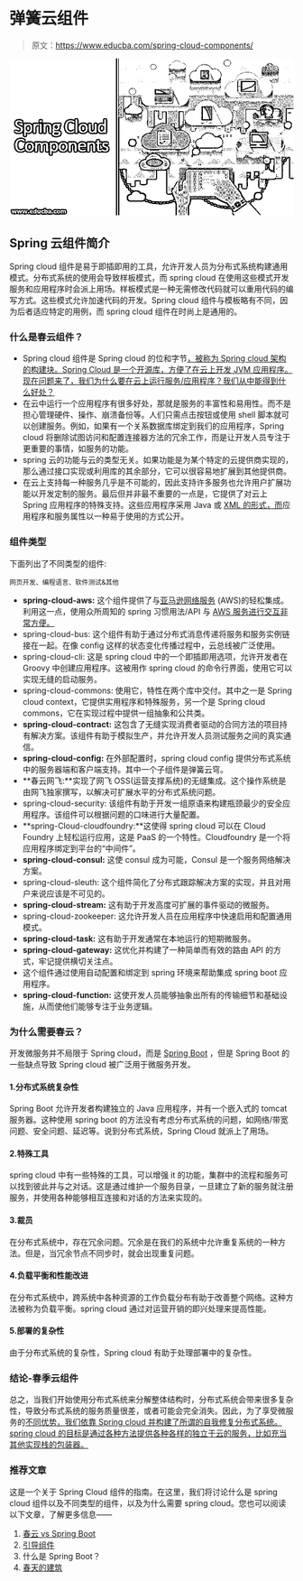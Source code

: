 # 弹簧云组件

> 原文：<https://www.educba.com/spring-cloud-components/>

![Spring Cloud Components](img/b77e0e35b97edcc9a63858bdfedb87a2.png)



## Spring 云组件简介

Spring cloud 组件是易于即插即用的工具，允许开发人员为分布式系统构建通用模式。分布式系统的使用会导致样板模式，而 spring cloud 在使用这些模式开发服务和应用程序时会派上用场。样板模式是一种无需修改代码就可以重用代码的编写方式。这些模式允许加速代码的开发。Spring cloud 组件与模板略有不同，因为后者适应特定的用例，而 spring cloud 组件在时尚上是通用的。

### 什么是春云组件？

*   Spring cloud 组件是 Spring cloud 的位和字节[，被称为 Spring cloud 架构的构建块。Spring Cloud 是一个开源库，方便了在云上开发 JVM 应用程序。现在问题来了，我们为什么要在云上运行服务/应用程序？我们从中能得到什么好处？](https://www.educba.com/what-is-spring-cloud/)
*   在云中运行一个应用程序有很多好处，那就是服务的丰富性和易用性。而不是担心管理硬件、操作、崩溃备份等。人们只需点击按钮或使用 shell 脚本就可以创建服务。例如，如果有一个关系数据库绑定到我们的应用程序，Spring cloud 将删除试图访问和配置连接器方法的冗余工作，而是让开发人员专注于更重要的事情，如服务的功能。
*   spring 云的功能与云的类型无关。如果功能是为某个特定的云提供商实现的，那么通过接口实现或利用库的其余部分，它可以很容易地扩展到其他提供商。
*   在云上支持每一种服务几乎是不可能的，因此支持许多服务也允许用户扩展功能以开发定制的服务。最后但并非最不重要的一点是，它提供了对云上 Spring 应用程序的特殊支持。这些应用程序采用 Java 或 [XML 的形式，而](https://www.educba.com/what-is-xml/)应用程序和服务属性以一种易于使用的方式公开。

### 组件类型

下面列出了不同类型的组件:

<small>网页开发、编程语言、软件测试&其他</small>

*   **spring-cloud-aws:** 这个组件提供了与[亚马逊网络服务](https://www.educba.com/what-is-aws/) (AWS)的轻松集成。利用这一点，使用众所周知的 spring 习惯用法/API 与 [AWS 服务进行交互非常方便。](https://www.educba.com/aws-services/)
*   spring-cloud-bus: 这个组件有助于通过分布式消息传递将服务和服务实例链接在一起。在像 config 这样的状态变化传播过程中，云总线被广泛使用。
*   spring-cloud-cli: 这是 spring cloud 中的一个即插即用选项，允许开发者在 Groovy 中创建应用程序。这被用作 spring cloud 的命令行界面，使用它可以实现无缝的启动服务。
*   spring-cloud-commons: 使用它，特性在两个库中交付。其中之一是 Spring cloud context，它提供实用程序和特殊服务，另一个是 Spring cloud commons，它在实现过程中提供一组抽象和公共类。
*   **spring-cloud-contract:** 这包含了无缝实现消费者驱动的合同方法的项目持有解决方案。该组件有助于模拟生产，并允许开发人员测试服务之间的真实通信。
*   **spring-cloud-config:** 在外部配置时，spring cloud config 提供分布式系统中的服务器端和客户端支持。其中一个子组件是弹簧云穹。
*   **春云网飞:**实现了网飞 OSS(运营支撑系统)的无缝集成。这个操作系统是由网飞独家撰写，以解决可扩展水平的分布式系统问题。
*   spring-cloud-security: 该组件有助于开发一组原语来构建瓶颈最少的安全应用程序。该组件可以根据问题的口味进行大量配置。
*   **spring-Cloud-cloudfoundry:**这使得 spring cloud 可以在 Cloud Foundry 上轻松运行应用，这是 PaaS 的一个特性。Cloudfoundry 是一个将应用程序绑定到平台的“中间件”。
*   **spring-cloud-consul:** 这使 consul 成为可能，Consul 是一个服务网络解决方案。
*   spring-cloud-sleuth: 这个组件简化了分布式跟踪解决方案的实现，并且对用户来说应该是不可见的。
*   **spring-cloud-stream:** 这有助于开发高度可扩展的事件驱动的微服务。
*   spring-cloud-zookeeper: 这允许开发人员在应用程序中快速启用和配置通用模式。
*   **spring-cloud-task:** 这有助于开发通常在本地运行的短期微服务。
*   **spring-cloud-gateway:** 这优化并构建了一种简单而有效的路由 API 的方式，牢记提供横切关注点。
*   这个组件通过使用自动配置和绑定到 spring 环境来帮助集成 spring boot 应用程序。
*   **spring-cloud-function:** 这使开发人员能够抽象出所有的传输细节和基础设施，从而使他们能够专注于业务逻辑。

### 为什么需要春云？

开发微服务并不局限于 Spring cloud，而是 [Spring Boot](https://www.educba.com/spring-boot-interview-questions/) ，但是 Spring Boot 的一些缺点导致 Spring cloud 被广泛用于微服务开发。

#### 1.分布式系统复杂性

Spring Boot 允许开发者构建独立的 Java 应用程序，并有一个嵌入式的 tomcat 服务器。这种使用 spring boot 的方法没有考虑分布式系统的问题，如网络/带宽问题、安全问题、延迟等。说到分布式系统，Spring Cloud 就派上了用场。

#### 2.特殊工具

spring cloud 中有一些特殊的工具，可以增强 it 的功能，集群中的流程和服务可以找到彼此并与之对话。这是通过维护一个服务目录，一旦建立了新的服务就注册服务，并使用各种能够相互连接和对话的方法来实现的。

#### 3.裁员

在分布式系统中，存在冗余问题。冗余是在我们的系统中允许重复系统的一种方法。但是，当冗余节点不同步时，就会出现重复问题。

#### 4.负载平衡和性能改进

在分布式系统中，跨系统中各种资源的工作负载分布有助于改善整个网络。这种方法被称为负载平衡。spring cloud 通过对运营开销的即兴处理来提高性能。

#### 5.部署的复杂性

由于分布式系统的复杂性，Spring cloud 有助于处理部署中的复杂性。

### 结论-春季云组件

总之，当我们开始使用分布式系统来分解整体结构时，分布式系统会带来很多复杂性，导致分布式系统的服务质量很差，或者可能会完全消失。因此，为了享受微服务的[不同优势，我们依靠 Spring cloud 并构建了所谓的自我修复分布式系统。spring cloud 的目标是通过各种方法提供各种各样的独立于云的服务，比如充当其他实现栈的包装器。](https://www.educba.com/advantages-of-microservices/)

### 推荐文章

这是一个关于 Spring Cloud 组件的指南。在这里，我们将讨论什么是 spring cloud 组件以及不同类型的组件，以及为什么需要 spring cloud。您也可以阅读以下文章，了解更多信息——

1.  [春云 vs Spring Boot](https://www.educba.com/spring-cloud-vs-spring-boot/)
2.  [引导组件](https://www.educba.com/bootstrap-components/)
3.  什么是 Spring Boot？
4.  [春天的建筑](https://www.educba.com/spring-architecture/)





